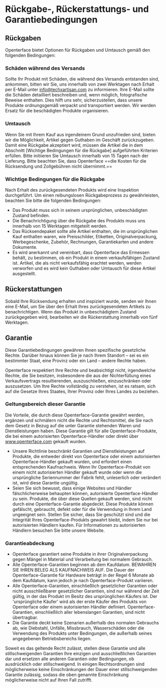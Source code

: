 # Rückgabe-, Rückerstattungs- und Garantiebedingungen

## Rückgaben

Openterface bietet Optionen für Rückgaben und Umtausch gemäß den folgenden Bedingungen:

### Schäden während des Versands

Sollte Ihr Produkt mit Schäden, die während des Versands entstanden sind, ankommen, bitten wir Sie, uns innerhalb von zwei Werktagen nach Erhalt per E-Mail unter [info@techxartisan.com](mailto:info@techxartisan.com) zu informieren. Ihre E-Mail sollte die Schäden detailliert beschreiben und, wenn möglich, fotografische Beweise enthalten. Dies hilft uns sehr, sicherzustellen, dass unsere Produkte ordnungsgemäß verpackt und transportiert werden. Wir werden Ersatz für die beschädigten Produkte organisieren.

### Umtausch

Wenn Sie mit Ihrem Kauf aus irgendeinem Grund unzufrieden sind, bieten wir die Möglichkeit, Artikel gegen Guthaben im Geschäft zurückzugeben. Damit eine Rückgabe akzeptiert wird, müssen die Artikel die in dem Abschnitt [Wichtige Bedingungen für die Rückgabe] aufgeführten Kriterien erfüllen. Bitte initiieren Sie Umtausch innerhalb von 15 Tagen nach der Lieferung. Bitte beachten Sie, dass Openterface ==die Kosten für die Rücksendung und Zollgebühren nicht übernimmt.==

### Wichtige Bedingungen für die Rückgabe

Nach Erhalt des zurückgesendeten Produkts wird eine Inspektion durchgeführt. Um einen reibungslosen Rückgabeprozess zu gewährleisten, beachten Sie bitte die folgenden Bedingungen:

- Das Produkt muss sich in seinem ursprünglichen, unbeschädigten Zustand befinden.
- Die Benachrichtigung über die Rückgabe des Produkts muss uns innerhalb von 15 Werktagen mitgeteilt werden.
- Das Rücksendepaket sollte alle Artikel enthalten, die im ursprünglichen Kauf enthalten waren, wie Preisschilder, Etiketten, Originalverpackung, Werbegeschenke, Zubehör, Rechnungen, Garantiekarten und andere Dokumente.
- Es wird anerkannt und vereinbart, dass Openterface das Ermessen behält, zu bestimmen, ob ein Produkt in einem verkaufsfähigen Zustand ist. Artikel, die als nicht verkaufsfähig erachtet werden, werden verworfen und es wird kein Guthaben oder Umtausch für diese Artikel ausgestellt.

## Rückerstattungen

Sobald Ihre Rücksendung erhalten und inspiziert wurde, senden wir Ihnen eine E-Mail, um Sie über den Erhalt Ihres zurückgesendeten Artikels zu benachrichtigen. Wenn das Produkt in unbeschädigtem Zustand zurückgegeben wird, bearbeiten wir die Rückerstattung innerhalb von fünf Werktagen.

## Garantie

Diese Garantiebedingungen gewähren Ihnen spezifische gesetzliche Rechte. Darüber hinaus können Sie je nach Ihrem Standort – sei es ein bestimmter Staat, eine Provinz oder ein Land – andere Rechte haben.

Openterface respektiert Ihre Rechte und beabsichtigt nicht, irgendwelche Rechte, die Sie besitzen, insbesondere die aus der Nichterfüllung eines Verkaufsvertrags resultierenden, auszuschließen, einzuschränken oder auszusetzen. Um Ihre Rechte vollständig zu verstehen, ist es ratsam, sich auf die Gesetze Ihres Staates, Ihrer Provinz oder Ihres Landes zu beziehen.

### Geltungsbereich dieser Garantie

Die Vorteile, die durch diese Openterface-Garantie gewährt werden, ergänzen und schmälern nicht die Rechte und Rechtsmittel, die Sie nach dem Gesetz in Bezug auf die unter Garantie stehenden Waren und Dienstleistungen haben. Diese Garantie gilt für alle Openterface-Produkte, die bei einem autorisierten Openterface-Händler oder direkt über www.openterface.com gekauft wurden.

- Unsere Richtlinie beschränkt Garantien und Dienstleistungen auf Produkte, die entweder direkt von Openterface oder einem autorisierten Openterface-Händler gekauft wurden, und erfordert einen entsprechenden Kaufnachweis. Wenn Ihr Openterface-Produkt von einem nicht autorisierten Händler gekauft wurde oder wenn die ursprüngliche Seriennummer der Fabrik fehlt, unleserlich oder verändert ist, wird diese Garantie ungültig.
- Seien Sie sich bewusst, dass einige Websites und Händler fälschlicherweise behaupten können, autorisierte Openterface-Händler zu sein. Produkte, die über diese Quellen gekauft werden, sind nicht durch eine Openterface-Garantie abgedeckt. Diese Produkte können gefälscht, gebraucht, defekt oder für die Verwendung in Ihrem Land ungeeignet sein. Stellen Sie sicher, dass Sie geschützt sind und die Integrität Ihres Openterface-Produkts gewahrt bleibt, indem Sie nur bei autorisierten Händlern kaufen. Für Informationen zu autorisierten Händlern besuchen Sie bitte unsere Website.

### Garantieabdeckung

- Openterface garantiert seine Produkte in ihrer Originalverpackung gegen Mängel in Material und Verarbeitung bei normalem Gebrauch.
- Alle Openterface-Garantien beginnen ab dem Kaufdatum. BEWAHREN SIE IHREN BELEG ALS KAUFNACHWEIS AUF. Die Dauer der Openterface-Garantie für Hardware beträgt in der Regel 6 Monate ab dem Kaufdatum, kann jedoch je nach Openterface-Produkt variieren.
- Alle Openterface-Garantien, einschließlich gesetzlicher Garantien oder nicht ausschließbarer gesetzlicher Garantien, sind nur während der Zeit gültig, in der das Produkt im Besitz des ursprünglichen Käufers ist. Der 'ursprüngliche Käufer' wird als der erste Käufer des Produkts von Openterface oder einem autorisierten Händler definiert. Openterface-Garantien, einschließlich aller lebenslangen Garantien, sind nicht übertragbar.
- Die Garantie deckt keine Szenarien außerhalb des normalen Gebrauchs ab, wie Diebstahl, Unfälle, Missbrauch, Wasserschäden oder die Verwendung des Produkts unter Bedingungen, die außerhalb seines angegebenen Betriebsbereichs liegen.

Soweit es das geltende Recht zulässt, stellen diese Garantie und alle stillschweigenden Garantien Ihre einzigen und ausschließlichen Garantien dar und ersetzen alle anderen Garantien oder Bedingungen, ob ausdrücklich oder stillschweigend. In einigen Rechtsordnungen sind möglicherweise keine Einschränkungen der Dauer einer stillschweigenden Garantie zulässig, sodass die oben genannte Einschränkung möglicherweise nicht auf Ihren Fall zutrifft.